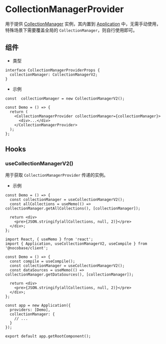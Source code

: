 # CollectionManagerProvider

用于提供 [CollectionManager](/core/collection/collection-manager) 实例，其内置到 [Application](/core/application) 中，无需手动使用，特殊场景下需要覆盖全局的 `CollectionManager`，则自行使用即可。

## 组件

- 类型

```tsx | pure
interface CollectionManagerProviderProps {
  collectionManager: CollectionManagerV2;
}
```

- 示例

```tsx | pure
const  collectionManager = new CollectionManagerV2();

const Demo = () => {
  return (
    <CollectionManagerProvider collectionManager={collectionManager}>
      <div>...</div>
    </CollectionManagerProvider>
  );
};
```

## Hooks

### useCollectionManagerV2()

用于获取 `CollectionManagerProvider` 传递的实例。

- 示例

```tsx | pure
const Demo = () => {
  const collectionManager = useCollectionManagerV2();
  const allCollections = useMemo(() => collectionManager.getAllCollections(), [collectionManager]);

  return <div>
    <pre>{JSON.stringify(allCollections, null, 2)}</pre>
  </div>;
};
```

```tsx
import React, { useMemo } from 'react';
import { Application, useCollectionManagerV2, useCompile } from '@nocobase/client';

const Demo = () => {
  const compile = useCompile();
  const collectionManager = useCollectionManagerV2();
  const dataSources = useMemo(() => collectionManager.getDataSources(), [collectionManager]);

  return <div>
    <pre>{JSON.stringify(allCollections, null, 2)}</pre>
  </div>;
};

const app = new Application({
  providers: [Demo],
  collectionManager: {
    // ...
  }
});

export default app.getRootComponent();
```


